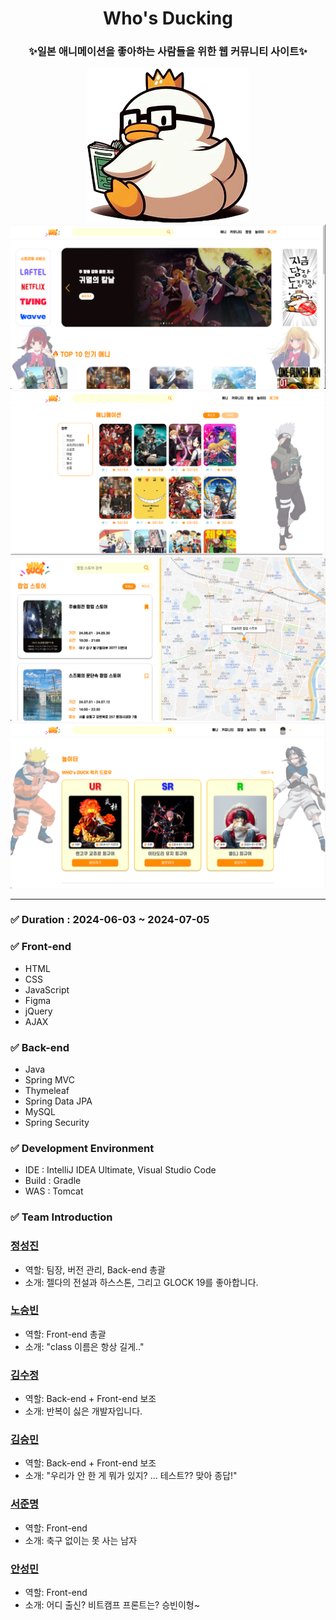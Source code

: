 <div align="center">
  <h1>Who's Ducking</h1>
  <h3>✨일본 애니메이션을 좋아하는 사람들을 위한 웹 커뮤니티 사이트✨</h3>
  <img src="src/main/webapp/images/readme/read_me_duck.PNG" alt="logo"> <br>
  <img src="src/main/webapp/images/readme/main_page.png" alt="main">
  <img src="src/main/webapp/images/readme/animations.png" alt="animations">
  <img src="src/main/webapp/images/readme/popup_store.png" alt="popup_store">
  <img src="src/main/webapp/images/readme/lucky_draw.png" alt="lucky_draw">
</div>

---

### ✅ Duration : 2024-06-03 ~ 2024-07-05

### ✅ Front-end
- HTML
- CSS
- JavaScript
- Figma
- jQuery
- AJAX

### ✅ Back-end
- Java
- Spring MVC
- Thymeleaf
- Spring Data JPA
- MySQL
- Spring Security

### ✅ Development Environment
- IDE : IntelliJ IDEA Ultimate, Visual Studio Code
- Build : Gradle
- WAS : Tomcat

### ✅ Team Introduction

### **[정성진](https://github.com/jngsngjn)**
- 역할: 팀장, 버전 관리, Back-end 총괄
- 소개: 젤다의 전설과 하스스톤, 그리고 GLOCK 19를 좋아합니다.

### **[노승빈](https://github.com/SeungBeenNoh)**
- 역할: Front-end 총괄
- 소개: "class 이름은 항상 길게.."

### **[김수정](https://github.com/Kimsu10)**
- 역할: Back-end + Front-end 보조
- 소개: 반복이 싫은 개발자입니다.

### **[김승민](https://github.com/Booreung)**
- 역할: Back-end + Front-end 보조
- 소개: "우리가 안 한 게 뭐가 있지? ... 테스트?? 맞아 종답!"

### **[서준명](https://github.com/astroboy5)**
- 역할: Front-end
- 소개: 축구 없이는 못 사는 남자

### **[안성민](https://github.com/Anseongmin5739)**
- 역할: Front-end
- 소개: 어디 출신? 비트캠프 프론트는? 승빈이형~

